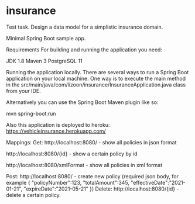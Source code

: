 # insurance
Test task. Design a data model for a simplistic insurance domain.

Minimal Spring Boot sample app.

Requirements
For building and running the application you need:

JDK 1.8
Maven 3
PostgreSQL 11

Running the application locally.
There are several ways to run a Spring Boot application on your local machine. 
One way is to execute the main method in the src/main/java/com/lizoon/insurance/InsuranceApplication.java class from your IDE.

Alternatively you can use the Spring Boot Maven plugin like so:

mvn spring-boot:run

Also this application is deployed to heroku:
https://vehicleinsurance.herokuapp.com/  

Mappings:
Get:
http://localhost:8080/ - show all policies in json format

http://localhost:8080/{id} - show a certain policy by id

http://localhost:8080/xmlFormat - show all policies in xml format

Post:
http://localhost:8080/ - create new policy (required json body, for example 
{
    "policyNumber":123,
    "totalAmount":345,
    "effectiveDate":"2021-01-21",
    "expireDate":"2021-05-21"
})
Delete:
http://localhost:8080/{id} - delete a certain policy.
